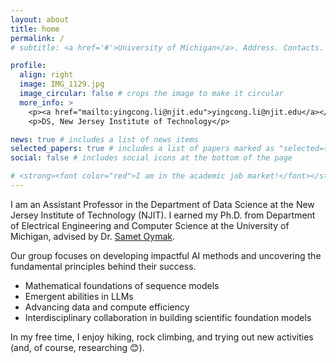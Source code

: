 ```yaml
---
layout: about
title: home
permalink: /
# subtitle: <a href='#'>University of Michigan</a>. Address. Contacts. Motto. Etc.

profile:
  align: right
  image: IMG_1129.jpg
  image_circular: false # crops the image to make it circular
  more_info: >
    <p><a href="mailto:yingcong.li@njit.edu">yingcong.li@njit.edu</a></p>
    <p>DS, New Jersey Institute of Technology</p>

news: true # includes a list of news items
selected_papers: true # includes a list of papers marked as "selected={true}"
social: false # includes social icons at the bottom of the page

# <strong><font color="red">I am in the academic job market!</font></strong>
---
```


I am an Assistant Professor in the Department of Data Science at the New Jersey Institute of Technology (NJIT). I earned my Ph.D. from Department of Electrical Engineering and Computer Science at the University of Michigan, advised by Dr. [Samet Oymak](https://sota.engin.umich.edu/). 

Our group focuses on developing impactful AI methods and uncovering the fundamental principles behind their success.
<ul> 
  <li>Mathematical foundations of sequence models</li> 
  <li>Emergent abilities in LLMs</li> 
  <li>Advancing data and compute efficiency</li> 
  <li>Interdisciplinary collaboration in building scientific foundation models</li> 
</ul>

In my free time, I enjoy hiking, rock climbing, and trying out new activities (and, of course, researching :blush:).

